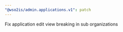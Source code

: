 ```yaml
---
"@wso2is/admin.applications.v1": patch
---
```


Fix application edit view breaking in sub organizations
